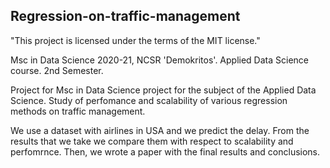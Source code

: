 ## Regression-on-traffic-management
"This project is licensed under the terms of the MIT license."

Msc in Data Science 2020-21, NCSR 'Demokritos'. Applied Data Science course. 2nd Semester.

Project for Msc in Data Science project for the subject of the Applied Data Science. Study of perfomance and scalability of various regression methods on traffic management.

We use a dataset with airlines in USA and we predict the delay. 
From the results that we take we compare them with respect to scalability and perfomrnce.
Then, we wrote a paper with the final results and conclusions.
